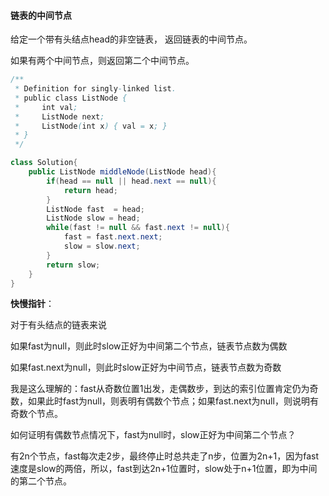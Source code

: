 #### 链表的中间节点

给定一个带有头结点head的非空链表， 返回链表的中间节点。

如果有两个中间节点，则返回第二个中间节点。

```java
/**
 * Definition for singly-linked list.
 * public class ListNode {
 *     int val;
 *     ListNode next;
 *     ListNode(int x) { val = x; }
 * }
 */

class Solution{
    public ListNode middleNode(ListNode head){
        if(head == null || head.next == null){
            return head;
        }
        ListNode fast  = head;
        ListNode slow = head;
        while(fast != null && fast.next != null){
            fast = fast.next.next;
            slow = slow.next;
        }
        return slow;
    }
}
```

__快慢指针__：

对于有头结点的链表来说

如果fast为null，则此时slow正好为中间第二个节点，链表节点数为偶数

如果fast.next为null，则此时slow正好为中间节点，链表节点数为奇数

我是这么理解的：fast从奇数位置1出发，走偶数步，到达的索引位置肯定仍为奇数，如果此时fast为null，则表明有偶数个节点；如果fast.next为null，则说明有奇数个节点。

如何证明有偶数节点情况下，fast为null时，slow正好为中间第二个节点？

有2n个节点，fast每次走2步，最终停止时总共走了n步，位置为2n+1，因为fast速度是slow的两倍，所以，fast到达2n+1位置时，slow处于n+1位置，即为中间的第二个节点。
